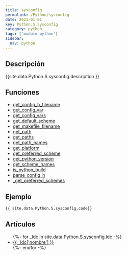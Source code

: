 ```yaml
---
title: sysconfig
permalink: /Python/sysconfig
date: 2021-01-01
key: Python.S.sysconfig
category: python
tags: ['modulo python']
sidebar: 
  nav: python
---
```


## Descripción
{{site.data.Python.S.sysconfig.description }}

## Funciones
* [get_config_h_filename](/Python/sysconfig/get_config_h_filename/)
* [get_config_var](/Python/sysconfig/get_config_var/)
* [get_config_vars](/Python/sysconfig/get_config_vars/)
* [get_default_scheme](/Python/sysconfig/get_default_scheme/)
* [get_makefile_filename](/Python/sysconfig/get_makefile_filename/)
* [get_path](/Python/sysconfig/get_path/)
* [get_paths](/Python/sysconfig/get_paths/)
* [get_path_names](/Python/sysconfig/get_path_names/)
* [get_platform](/Python/sysconfig/get_platform/)
* [get_preferred_scheme](/Python/sysconfig/get_preferred_scheme/)
* [get_python_version](/Python/sysconfig/get_python_version/)
* [get_scheme_names](/Python/sysconfig/get_scheme_names/)
* [is_python_build](/Python/sysconfig/is_python_build/)
* [parse_config_h](/Python/sysconfig/parse_config_h/)
* [_get_preferred_schemes](/Python/sysconfig/_get_preferred_schemes/)

## Ejemplo
~~~python
{{ site.data.Python.S.sysconfig.code}}
~~~

## Artículos
<ul>
{%- for _ldc in site.data.Python.S.sysconfig.ldc -%}
   <li>
       <a href="{{_ldc['url'] }}">{{ _ldc['nombre'] }}</a>
   </li>
{%- endfor -%}
</ul>
